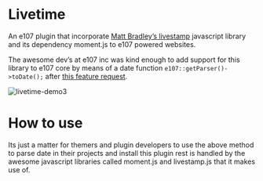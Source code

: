 # Livetime
An e107 plugin that incorporate [Matt Bradley’s livestamp](https://github.com/mattbradley/livestampjs) javascript library and its dependency moment.js to e107 powered websites. 

The awesome dev’s at e107 inc was kind enough to add support for this library to e107 core by means of a date function `e107::getParser()->toDate();` after [this feature request](https://github.com/e107inc/e107/issues/372).

![livetime-demo3](https://user-images.githubusercontent.com/315195/29000187-47802a26-7a75-11e7-8209-570eea38d5d1.gif)

# How to use
Its just a matter for themers and plugin developers to use the above method to parse date in their projects and install this plugin rest is handled by the awesome javascript libraries called moment.js and livestamp.js that it makes use of.
